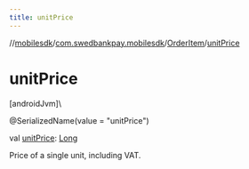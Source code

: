 ```yaml
---
title: unitPrice
---
```

//[mobilesdk](../../../index.html)/[com.swedbankpay.mobilesdk](../index.html)/[OrderItem](index.html)/[unitPrice](unit-price.html)



# unitPrice



[androidJvm]\




@SerializedName(value = "unitPrice")



val [unitPrice](unit-price.html): [Long](https://kotlinlang.org/api/latest/jvm/stdlib/kotlin/-long/index.html)



Price of a single unit, including VAT.




